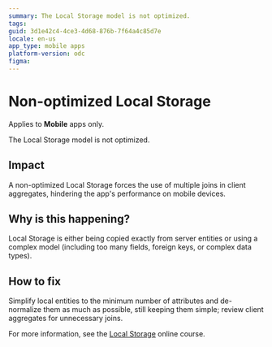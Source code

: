 ```yaml
---
summary: The Local Storage model is not optimized.
tags: 
guid: 3d1e42c4-4ce3-4d68-876b-7f64a4c85d7e
locale: en-us
app_type: mobile apps
platform-version: odc
figma: 
---
```


# Non-optimized Local Storage

<div class="info" markdown="1">

Applies to **Mobile** apps only.

</div>

The Local Storage model is not optimized.

## Impact

A non-optimized Local Storage forces the use of multiple joins in client aggregates, hindering the app's performance on mobile devices.

## Why is this happening?

Local Storage is either being copied exactly from server entities or using a complex model (including too many fields, foreign keys, or complex data types).

## How to fix

Simplify local entities to the minimum number of attributes and de-normalize them as much as possible, still keeping them simple; review client aggregates for unnecessary joins.

For more information, see the [Local Storage](https://learn.outsystems.com/training/journeys/local-storage-676) online course.
